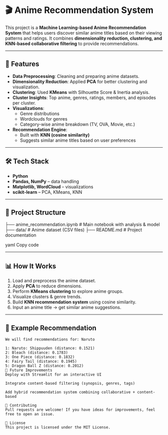 # 🎬 Anime Recommendation System  

This project is a **Machine Learning-based Anime Recommendation System** that helps users discover similar anime titles based on their viewing patterns and ratings. It combines **dimensionality reduction, clustering, and KNN-based collaborative filtering** to provide recommendations.  

---

## 🚀 Features
- **Data Preprocessing**: Cleaning and preparing anime datasets.  
- **Dimensionality Reduction**: Applied **PCA** for better clustering and visualization.  
- **Clustering**: Used **KMeans** with Silhouette Score & Inertia analysis.  
- **Cluster Insights**: Top anime, genres, ratings, members, and episodes per cluster.  
- **Visualizations**:  
  - Genre distributions  
  - Wordclouds for genres  
  - Category-wise anime breakdown (TV, OVA, Movie, etc.)  
- **Recommendation Engine**:  
  - Built with **KNN (cosine similarity)**  
  - Suggests similar anime titles based on user preferences  

---

## 🛠️ Tech Stack
- **Python**
- **Pandas, NumPy** – data handling  
- **Matplotlib, WordCloud** – visualizations  
- **scikit-learn** – PCA, KMeans, KNN  

---

## 📂 Project Structure
├── anime_recommendation.ipynb # Main notebook with analysis & model
├── data/ # Anime dataset (CSV files)
├── README.md # Project documentation

yaml
Copy code

---

## 📊 How It Works
1. Load and preprocess the anime dataset.  
2. Apply **PCA** to reduce dimensions.  
3. Perform **KMeans clustering** to explore anime groups.  
4. Visualize clusters & genre trends.  
5. Build **KNN recommendation system** using cosine similarity.  
6. Input an anime title → get similar anime suggestions.  

---

## 🎯 Example Recommendation
```text
We will find recommendations for: Naruto

1: Naruto: Shippuuden (distance: 0.1521)  
2: Bleach (distance: 0.1783)  
3: One Piece (distance: 0.1832)  
4: Fairy Tail (distance: 0.1945)  
5: Dragon Ball Z (distance: 0.2012)  
📌 Future Improvements
Deploy with Streamlit for an interactive UI

Integrate content-based filtering (synopsis, genres, tags)

Add hybrid recommendation system combining collaborative + content-based

🤝 Contributing
Pull requests are welcome! If you have ideas for improvements, feel free to open an issue.

📜 License
This project is licensed under the MIT License.
